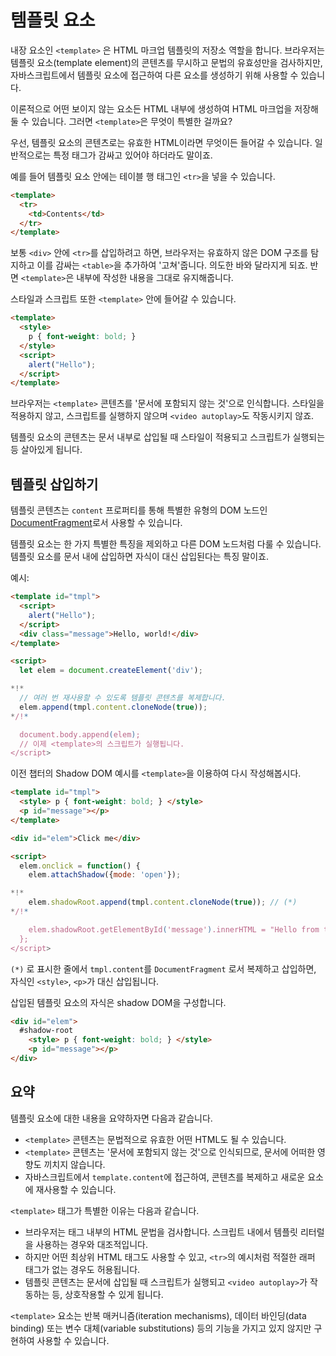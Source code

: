 
# 템플릿 요소

내장 요소인  `<template>` 은 HTML 마크업 템플릿의 저장소 역할을 합니다. 브라우저는 템플릿 요소(template element)의 콘텐츠를 무시하고 문법의 유효성만을 검사하지만, 자바스크립트에서 템플릿 요소에 접근하여 다른 요소를 생성하기 위해 사용할 수 있습니다.

이론적으로 어떤 보이지 않는 요소든 HTML 내부에 생성하여 HTML 마크업을 저장해 둘 수 있습니다. 그러면 `<template>`은 무엇이 특별한 걸까요?

우선, 템플릿 요소의 콘텐츠로는 유효한 HTML이라면 무엇이든 들어갈 수 있습니다. 일반적으로는 특정 태그가 감싸고 있어야 하더라도 말이죠.

예를 들어 템플릿 요소 안에는 테이블 행 태그인  `<tr>`을 넣을 수 있습니다.

```html
<template>
  <tr>
    <td>Contents</td>
  </tr>
</template>
```

보통  `<div>` 안에 `<tr>`를 삽입하려고 하면, 브라우저는 유효하지 않은 DOM 구조를 탐지하고 이를 감싸는 `<table>`을 추가하여 '고쳐'줍니다. 의도한 바와 달라지게 되죠. 반면 `<template>`은 내부에 작성한 내용을 그대로 유지해줍니다.

스타일과 스크립트 또한 `<template>` 안에 들어갈 수 있습니다.

```html
<template>
  <style>
    p { font-weight: bold; }
  </style>
  <script>
    alert("Hello");
  </script>
</template>
```

브라우저는 `<template>` 콘텐츠를 '문서에 포함되지 않는 것'으로 인식합니다. 스타일을 적용하지 않고, 스크립트를 실행하지 않으며  `<video autoplay>`도 작동시키지 않죠.

템플릿 요소의 콘텐츠는 문서 내부로 삽입될 때 스타일이 적용되고 스크립트가 실행되는 등 살아있게 됩니다.

## 템플릿 삽입하기

템플릿 콘텐츠는 `content` 프로퍼티를 통해 특별한 유형의 DOM 노드인 [DocumentFragment](info:modifying-document#document-fragment)로서 사용할 수 있습니다.

템플릿 요소는 한 가지 특별한 특징을 제외하고 다른 DOM 노드처럼 다룰 수 있습니다. 템플릿 요소를 문서 내에 삽입하면 자식이 대신 삽입된다는 특징 말이죠.

예시:

```html run
<template id="tmpl">
  <script>
    alert("Hello");
  </script>
  <div class="message">Hello, world!</div>
</template>

<script>
  let elem = document.createElement('div');

*!*
  // 여러 번 재사용할 수 있도록 템플릿 콘텐츠를 복제합니다.
  elem.append(tmpl.content.cloneNode(true));
*/!*

  document.body.append(elem);
  // 이제 <template>의 스크립트가 실행됩니다.
</script>
```

이전 챕터의 Shadow DOM 예시를 `<template>`을 이용하여 다시 작성해봅시다.

```html run untrusted autorun="no-epub" height=60
<template id="tmpl">
  <style> p { font-weight: bold; } </style>
  <p id="message"></p>
</template>

<div id="elem">Click me</div>

<script>
  elem.onclick = function() {
    elem.attachShadow({mode: 'open'});

*!*
    elem.shadowRoot.append(tmpl.content.cloneNode(true)); // (*)
*/!*

    elem.shadowRoot.getElementById('message').innerHTML = "Hello from the shadows!";
  };
</script>
```

`(*)` 로 표시한 줄에서 `tmpl.content`를 `DocumentFragment` 로서 복제하고 삽입하면, 자식인 `<style>`, `<p>`가 대신 삽입됩니다.

삽입된 템플릿 요소의 자식은 shadow DOM을 구성합니다.

```html
<div id="elem">
  #shadow-root
    <style> p { font-weight: bold; } </style>
    <p id="message"></p>
</div>
```

## 요약

템플릿 요소에 대한 내용을 요약하자면 다음과 같습니다.

- `<template>` 콘텐츠는 문법적으로 유효한 어떤 HTML도 될 수 있습니다.
- `<template>` 콘텐츠는 '문서에 포함되지 않는 것'으로 인식되므로, 문서에 어떠한 영향도 끼치지 않습니다.
- 자바스크립트에서 `template.content`에 접근하여, 콘텐츠를 복제하고 새로운 요소에 재사용할 수 있습니다.

 `<template>` 태그가 특별한 이유는 다음과 같습니다.

- 브라우저는 태그 내부의 HTML 문법을 검사합니다. 스크립트 내에서 템플릿 리터럴을 사용하는 경우와 대조적입니다.
- 하지만 어떤 최상위 HTML 태그도 사용할 수 있고, `<tr>`의 예시처럼 적절한 래퍼 태그가 없는 경우도 허용됩니다.
- 템플릿 콘텐츠는 문서에 삽입될 때 스크립트가 실행되고 `<video autoplay>`가 작동하는 등, 상호작용할 수 있게 됩니다.

`<template>` 요소는 반복 매커니즘(iteration mechanisms), 데이터 바인딩(data binding) 또는 변수 대체(variable substitutions) 등의 기능을 가지고 있지 않지만 구현하여 사용할 수 있습니다.

